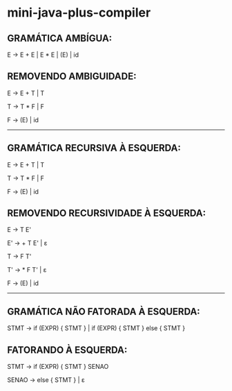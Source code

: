 # mini-java-plus-compiler


## GRAMÁTICA AMBÍGUA:

E -> E + E | E * E | (E) | id

## REMOVENDO AMBIGUIDADE:

E -> E + T | T

T -> T * F | F

F -> (E) | id

---

## GRAMÁTICA RECURSIVA À ESQUERDA:

E -> E + T | T

T -> T * F | F

F -> (E) | id

## REMOVENDO RECURSIVIDADE À ESQUERDA:

E -> T E'

E' -> + T E' | ε

T -> F T'

T' -> * F T' | ε

F -> (E) | id

---

## GRAMÁTICA NÃO FATORADA À ESQUERDA:

STMT -> if (EXPR) { STMT } | if (EXPR) { STMT } else { STMT }

## FATORANDO À ESQUERDA:

STMT -> if (EXPR) { STMT } SENAO

SENAO -> else { STMT } | ε